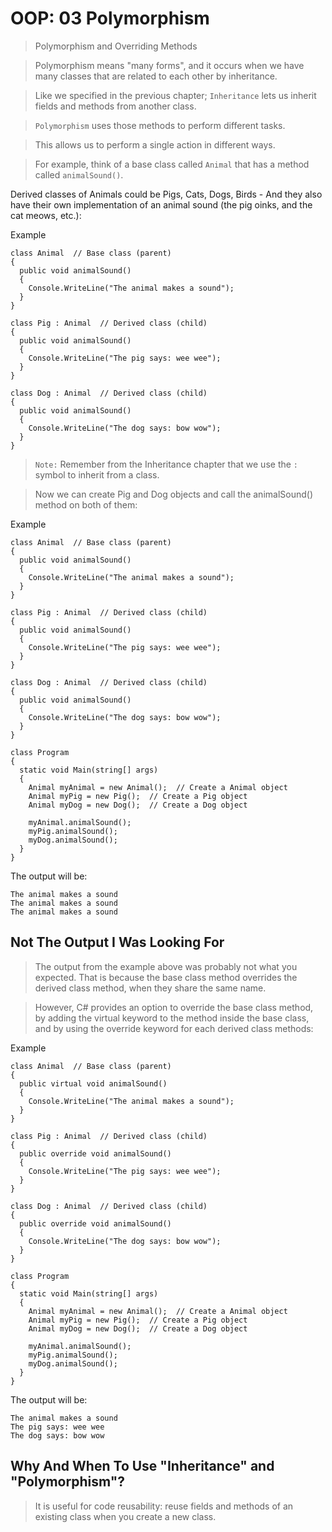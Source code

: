 # OOP: 03 Polymorphism

> Polymorphism and Overriding Methods

> Polymorphism means "many forms", and it occurs when we have many classes that are related to each other by inheritance.

> Like we specified in the previous chapter; `Inheritance` lets us inherit fields and methods from another class. 

> `Polymorphism` uses those methods to perform different tasks.

> This allows us to perform a single action in different ways.

> For example, think of a base class called `Animal` that has a method called `animalSound()`. 

Derived classes of Animals could be Pigs, Cats, Dogs, Birds - And they also have their own implementation of an animal sound (the pig oinks, and the cat meows, etc.):

Example
```
class Animal  // Base class (parent) 
{
  public void animalSound() 
  {
    Console.WriteLine("The animal makes a sound");
  }
}

class Pig : Animal  // Derived class (child) 
{
  public void animalSound() 
  {
    Console.WriteLine("The pig says: wee wee");
  }
}

class Dog : Animal  // Derived class (child) 
{
  public void animalSound() 
  {
    Console.WriteLine("The dog says: bow wow");
  }
}
```

> `Note:` Remember from the Inheritance chapter that we use the `:` symbol to inherit from a class.

> Now we can create Pig and Dog objects and call the animalSound() method on both of them:

Example
```
class Animal  // Base class (parent) 
{
  public void animalSound() 
  {
    Console.WriteLine("The animal makes a sound");
  }
}

class Pig : Animal  // Derived class (child) 
{
  public void animalSound() 
  {
    Console.WriteLine("The pig says: wee wee");
  }
}

class Dog : Animal  // Derived class (child) 
{
  public void animalSound() 
  {
    Console.WriteLine("The dog says: bow wow");
  }
}

class Program 
{
  static void Main(string[] args) 
  {
    Animal myAnimal = new Animal();  // Create a Animal object
    Animal myPig = new Pig();  // Create a Pig object
    Animal myDog = new Dog();  // Create a Dog object

    myAnimal.animalSound();
    myPig.animalSound();
    myDog.animalSound();
  }
}
```
The output will be:
```
The animal makes a sound
The animal makes a sound
The animal makes a sound
```


## Not The Output I Was Looking For

> The output from the example above was probably not what you expected. That is because the base class method overrides the derived class method, when they share the same name.

> However, C# provides an option to override the base class method, by adding the virtual keyword to the method inside the base class, and by using the override keyword for each derived class methods:

Example
```
class Animal  // Base class (parent) 
{
  public virtual void animalSound() 
  {
    Console.WriteLine("The animal makes a sound");
  }
}

class Pig : Animal  // Derived class (child) 
{
  public override void animalSound() 
  {
    Console.WriteLine("The pig says: wee wee");
  }
}

class Dog : Animal  // Derived class (child) 
{
  public override void animalSound() 
  {
    Console.WriteLine("The dog says: bow wow");
  }
}

class Program 
{
  static void Main(string[] args) 
  {
    Animal myAnimal = new Animal();  // Create a Animal object
    Animal myPig = new Pig();  // Create a Pig object
    Animal myDog = new Dog();  // Create a Dog object

    myAnimal.animalSound();
    myPig.animalSound();
    myDog.animalSound();
  }
}
```

The output will be:
```
The animal makes a sound
The pig says: wee wee
The dog says: bow wow
```

## Why And When To Use "Inheritance" and "Polymorphism"?

> It is useful for code reusability: reuse fields and methods of an existing class when you create a new class.